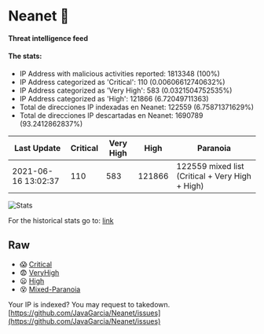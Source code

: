 # Neanet :hocho:
#### Threat intelligence feed
#### The stats:

- IP Address with malicious activities reported: 1813348 (100%)
- IP Address categorized as 'Critical':  110 (0.00606612740632%)
- IP Address categorized as 'Very High':  583 (0.0321504752535%)
- IP Address categorized as 'High':  121866 (6.72049711363)
- Total de direcciones IP indexadas en Neanet:  122559 (6.75871371629%)
- Total de direcciones IP descartadas en Neanet:  1690789 (93.2412862837%)

| Last Update | Critical | Very High | High | Paranoia |
| --- | --- | --- | --- | --- |
| 2021-06-16 13:02:37 | 110 | 583 | 121866 | 122559 mixed list (Critical + Very High + High)|

![Stats](https://docs.google.com/spreadsheets/d/e/2PACX-1vSnaNMIXVabIpDJjufMlzH7poXnshF3mgd8Is1g9ytUEzVsP5my4Trn8f-xkoLLQ38xpL3HtmUexLo6/pubchart?oid=501124687&format=image)

For the historical stats go to: [link](/stats.csv)
## Raw
- :scream: [Critical](https://raw.githubusercontent.com/JavaGarcia/Neanet/master/blacklists/neanet_critical.txt)
- :fearful: [VeryHigh](https://raw.githubusercontent.com/JavaGarcia/Neanet/master/blacklists/neanet_veryHigh.txtt)
- :frowning: [High](https://raw.githubusercontent.com/JavaGarcia/Neanet/master/blacklists/neanet_high.txt)
- :dizzy_face: [Mixed-Paranoia](https://raw.githubusercontent.com/JavaGarcia/Neanet/master/blacklists/neanet_all.txt)


Your IP is indexed? You may request to takedown. [https://github.com/JavaGarcia/Neanet/issues](https://github.com/JavaGarcia/Neanet/issues)













































































































































































































































































































































































































































































































































































































































































































































































































































































































































































































































































































































































































































































































































































































































































































































































































































































































































































































































































































































































































































































































































































































































































































































































































































































































































































































































































































































































































































































































































































































































































































































































































































































































































































































































































































































































































































































































































































































































































































































































































































































































































































































































































































































































































































































































































































































































































































































































































































































































































































































































































































































































































































































































































































































































































































































































































































































































































































































































































































































































































































































































































































































































































































































































































































































































































































































































































































































































































































































































































































































































































































































































































































